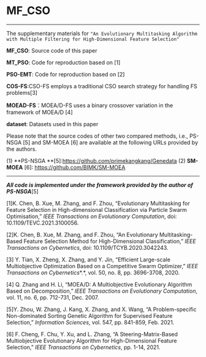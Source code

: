 # MF_CSO

---

The supplementary materials for `"An Evolutionary Multitasking Algorithm with Multiple Filtering for High-Dimensional Feature Selection"`

**MF_CSO**: Source code of this paper

**MT_PSO**: Code for reproduction based on [1]

**PSO-EMT**: Code for reproduction based on [2]

**COS-FS**:CSO-FS employs a traditional CSO search strategy for handling FS problems[3]

**MOEAD-FS**：MOEA/D-FS uses a binary crossover variation in the framework of MOEA/D [4]

**dataset**: Datasets used in this paper

Please note that the source codes of other two compared methods, i.e., PS-NSGA [5] and SM-MOEA [6] are available at the following URLs provided by the authors.

(1) **PS-NSGA **[5]:https://github.com/primekangkang/Genedata
(2) **SM-MOEA** [6]: https://github.com/BIMK/SM-MOEA

---

***All code is implemented under the framework provided by the author of PS-NSGA***[5]

[1]K. Chen, B. Xue, M. Zhang, and F. Zhou, “Evolutionary Multitasking for Feature Selection in High-dimensional Classification via Particle Swarm Optimisation,” *IEEE Transactions on Evolutionary Computation*, doi: 10.1109/TEVC.2021.3100056.

[2]K. Chen, B. Xue, M. Zhang, and F. Zhou, “An Evolutionary Multitasking-Based Feature Selection Method for High-Dimensional Classification,” *IEEE Transactions on Cybernetics*, doi: 10.1109/TCYB.2020.3042243.

[3] Y. Tian, X. Zheng, X. Zhang, and Y. Jin, “Efficient Large-scale Multiobjective Optimization Based on a Competitive Swarm Optimizer,” *IEEE Transactions on Cybernetics**.*, vol. 50, no. 8, pp. 3696-3708, 2020.

[4] Q. Zhang and H. Li, “MOEA/D: A Multiobjective Evolutionary Algorithm Based on Decomposition,” *IEEE Transactions on Evolutionary Computation*, vol. 11, no. 6, pp. 712-731, Dec. 2007.

[5]Y. Zhou, W. Zhang, J. Kang, X. Zhang, and X. Wang, “A Problem-specific Non-dominated Sorting Genetic Algorithm for Supervised Feature Selection,” *Information Sciences*, vol. 547, pp. 841-859, Feb. 2021.

[6] F. Cheng, F. Chu, Y. Xu, and L. Zhang, “A Steering-Matrix-Based Multiobjective Evolutionary Algorithm for High-Dimensional Feature Selection,” *IEEE Transactions on Cybernetics*, pp. 1-14, 2021.
